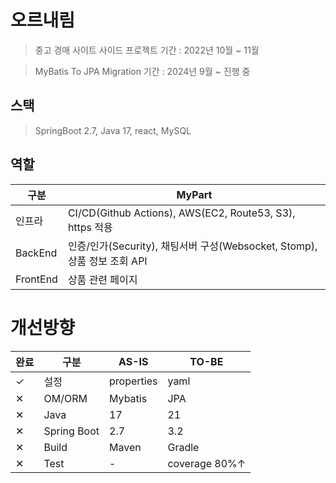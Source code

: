 # 오르내림
> 중고 경매 사이트 사이드 프로젝트
> 기간 : 2022년 10월 ~ 11월

> MyBatis To JPA Migration
> 기간 : 2024년 9월 ~ 진행 중

## 스택
> SpringBoot 2.7, Java 17, react, MySQL

## 역할
| 구분 | MyPart |
|----------|----------|
| 인프라    | CI/CD(Github Actions), AWS(EC2, Route53, S3), https 적용 |
| BackEnd   | 인증/인가(Security), 채팅서버 구성(Websocket, Stomp), 상품 정보 조회 API | 
| FrontEnd  | 상품 관련 페이지 |  

# 개선방향
| 완료 | 구분 | AS-IS | TO-BE |
|----------|----------|----------|----------|
| ✓ | 설정 | properties | yaml |
| ✕ | OM/ORM | Mybatis | JPA |
| ✕ | Java | 17 | 21 |
| ✕ | Spring Boot | 2.7 | 3.2 |
| ✕ | Build | Maven | Gradle |
| ✕ | Test | - | coverage 80%↑ |
